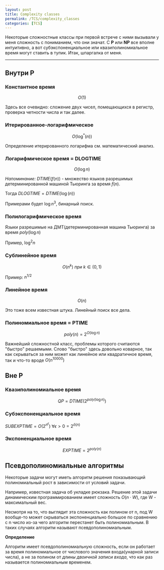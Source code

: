 ```yaml
---
layout: post
title: Complexity classes
permalink: /TCS/complexity_classes
categories: [TCS]
---
```


Некоторые сложностные классы при первой встрече с ними вызывали у меня сложность с пониманием, что они значат. С **P** или **NP** все вполне интуитивно, а вот субэкспоненциальное или квазиполиномиальное время могут ставить в тупик. Итак, шпаргалка от меня. 

---

## Внутри P

### Константное время

$$O(1)$$

Здесь все очевидно: сложение двух чисел, помещающихся в регистр, проверка четности числа и так далее.

### Итерированное-логарифмическое

$$O(\log^{*}(n))$$

Определение итерированного логарифма см. математический анализ.

### Логарифмическое время = DLOGTIME

$$O(\log{n})$$

*Напоминание:* $DTIME(f(n))$ - множество языков разрешимых детерминированной машиной Тьюринга за время $f(n)$.

Тогда $DLOGTIME = DTIME(\log{(n)})$

Примерами будет $\log{n^3}$, бинарный поиск.


### Полилогарифмическое время

Языки разрешимые на ДМТ(детерминированная машина Тьюринга) за время $poly(\log{n})$

Пример, $\log^2{n}$

### Сублинейное время

$$O(n^k) \ \textit{при} \ k \in (0, 1)$$

Пример: $n^{1/2}$

### Линейное время

$$O(n)$$

Это тоже всем известная штука. Линейный поиск все дела.

### Полиномиальное время = PTIME

$$poly(n) = 2^{O(\log{n})}$$

Важнейший сложностной класс, проблемы которого считаются "быстро" решаемыми. Слово "быстро" здесь довольно коварное, так как скрываться за ним может как линейное или квадратичное время, так и что-то вроде $O(n^{10000})$

## Вне P

### Квазиполиномиальное время

$$QP = DTIME(2^{poly(\log{n})})$$

### Субэкспоненциальное время

$SUBEXPTIME = O(2^{n^{\epsilon}}) \ \forall \epsilon > 0 = 2^{\bar o(n)}$


### Экспоненциальное время

$$EXPTIME = 2^{poly(n)}$$

## Псевдополиномиальные алгоритмы

Некоторые задачи могут иметь алгоритм решения показывающий полиномиальный рост в зависимости от условий задачи. 

Например, известная задача об укладке рюкзака. Решение этой задачи динамическим программированием имеет сложность $O(n \cdot W)$, где W - максимальный вес. 

Несмотря на то, что выглядит эта сложность как полином от n, под W вообще-то может скрываться экспоненциально большое по сравнению с n число из-за чего алгоритм перестанет быть полиномиальным. В таких случаях алгоритм называют псевдополиномиальным. 

**Определение**

Алгоритм имеет псевдополиномиальную сложность, если он работает за время полиномиальное от числового значения входа(унарной записи числа), а не за полином от *длины двоичной записи входа*, что как раз называется полиномиальным временем.